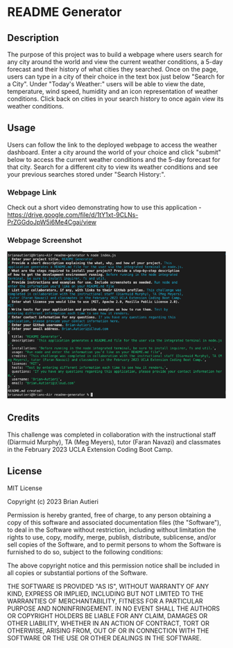 # README Generator

## Description

The purpose of this project was to build a webpage where users search for any city around the world and view the current weather conditions, a 5-day forecast and their history of what cities they searched. Once on the page, users can type in a city of their choice in the text box just below "Search for a City". Under "Today's Weather:" users will be able to view the date, temperature, wind speed, humidity and an icon representation of weather conditions. Click back on cities in your search history to once again view its weather conditions. 

## Usage

Users can follow the link to the deployed webpage to access the weather dashboard. Enter a city around the world of your choice and click "submit" below to access the current weather conditions and the 5-day forecast for that city. Search for a different city to view its weather conditions and see your previous searches stored under "Search History:".

### Webpage Link

Check out a short video demonstrating how to use this application - https://drive.google.com/file/d/1tY1xt-9CLNs-PrZGGdoJpW5i6Me4Cgaj/view

### Webpage Screenshot

![alt text](readme-screenshot.png)

## Credits

This challenge was completed in collaboration with the instructional staff (Diarmuid Murphy), TA (Meg Meyers), tutor (Faran Navazi) and classmates in the February 2023 UCLA Extension Coding Boot Camp.

## License

MIT License

Copyright (c) 2023 Brian Autieri

Permission is hereby granted, free of charge, to any person obtaining a copy of this software and associated documentation files (the "Software"), to deal in the Software without restriction, including without limitation the rights to use, copy, modify, merge, publish, distribute, sublicense, and/or sell copies of the Software, and to permit persons to whom the Software is furnished to do so, subject to the following conditions:

The above copyright notice and this permission notice shall be included in all copies or substantial portions of the Software.

THE SOFTWARE IS PROVIDED "AS IS", WITHOUT WARRANTY OF ANY KIND, EXPRESS OR IMPLIED, INCLUDING BUT NOT LIMITED TO THE WARRANTIES OF MERCHANTABILITY, FITNESS FOR A PARTICULAR PURPOSE AND NONINFRINGEMENT. IN NO EVENT SHALL THE AUTHORS OR COPYRIGHT HOLDERS BE LIABLE FOR ANY CLAIM, DAMAGES OR OTHER LIABILITY, WHETHER IN AN ACTION OF CONTRACT, TORT OR OTHERWISE, ARISING FROM, OUT OF OR IN CONNECTION WITH THE SOFTWARE OR THE USE OR OTHER DEALINGS IN THE SOFTWARE.
